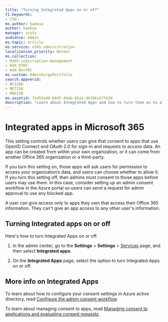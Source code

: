 ```yaml
---
title: "Turning Integrated Apps on or off"
f1.keywords:
- CSH
ms.author: kwekua
author: kwekua
manager: scotv
audience: Admin
ms.topic: article
ms.service: o365-administration
localization_priority: Normal
ms.collection:
- M365-subscription-management
- Adm_O365
- Adm_NonTOC
ms.custom: AdminSurgePortfolio
search.appverid:
- BCS160
- MET150
- MOE150
ms.assetid: 7e453a40-66df-44ab-92a1-96786cb7fb34
description: "Learn about Integrated Apps and how to turn them on to allow third-party apps to access users' Microsoft 365 information."
---
```


# Integrated apps in Microsoft 365

This setting controls whether users can give that consent to apps that use OpenID Connect and OAuth 2.0 for sign-in and requests to access data. An app can be created from within your own organization, or it can come from another Office 365 organization or a third-party.

If you turn this setting on, those apps will ask users for permission to access your organization’s data, and users can choose whether to allow it. If you turn this setting off, then admins must consent to those apps before users may use them. In this case, consider setting up an admin consent workflow in the Azure portal so users can send a request for admin approval to use any blocked app.

A user can give access only to apps they own that access their Office 365 information. They can't give an app access to any other user's information.

## Turning Integrated apps on or off
<a name="__toc379982114"> </a>

Here's how to turn Integrated Apps on or off.

1. In the admin center, go to the **Settings** \> **Settings** > [Services](https://go.microsoft.com/fwlink/p/?linkid=2053743) page, and then select **Integrated apps**.

2. On the **Integrated Apps** page, select the option to turn Integrated Apps on or off.

## More info on Integrated Apps
<a name="__toc379982114"> </a>

To learn about how to configure your consent settings in Azure active directory, read [Configure the admin consent workflow](https://docs.microsoft.com/en-us/azure/active-directory/manage-apps/configure-admin-consent-workflow).

To learn about managing consent to apps, read [Managing consent to applications and evaluating consent requests](https://docs.microsoft.com/en-us/azure/active-directory/manage-apps/manage-consent-requests).